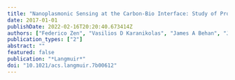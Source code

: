 ```yaml
---
title: "Nanoplasmonic Sensing at the Carbon-Bio Interface: Study of Protein Adsorption at Graphitic and Hydrogenated Carbon Surfaces"
date: 2017-01-01
publishDate: 2022-02-16T20:20:40.673414Z
authors: ["Federico Zen", "Vasilios D Karanikolas", "James A Behan", "Jenny Andersson", "Guido Ciapetti", "A Louise Bradley", "Paula E Colavita"]
publication_types: ["2"]
abstract: ""
featured: false
publication: "*Langmuir*"
doi: "10.1021/acs.langmuir.7b00612"
---
```


